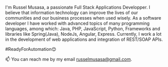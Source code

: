 I'm Russel Musasa, a passionate Full Stack Applications Developper. I believe that information technology can improve the lives of our communities and our business processes when used wisely.
As a software developer I have worked with advanced topics of many programming languages, among which: Java, PHP, JavaScript, Python, Frameworks and libraries like Spring(Java), NodeJs, Angular, Express. Currently, I work a lot in the development of web applications and integration of REST/SOAP APIs.

#ReadyForAutomation😊

📫 You can reach me by my email russelmusasa@gmail.com.
